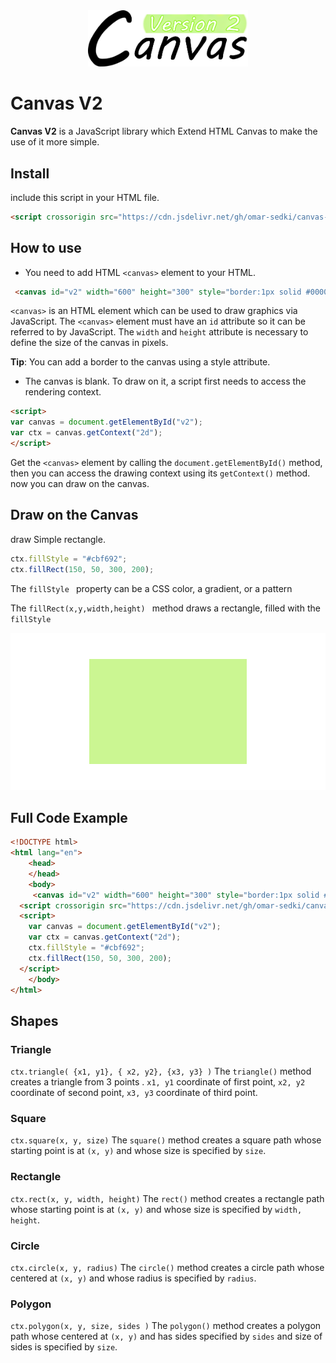  <div align="center">
  <img width="256" heigth="256" src="src/images/logo.png" alt="canvas V2 logo"/>
</div>

# Canvas V2
**Canvas V2** is a JavaScript library which Extend HTML Canvas to make the use of it more simple.
## Install
include this script in your HTML file.

```html
<script crossorigin src="https://cdn.jsdelivr.net/gh/omar-sedki/canvas-v2@main/dist/js/canvas-v2.js"></script>
```

## How to use
- You need to add HTML ```<canvas>``` element to your HTML. 
```html
 <canvas id="v2" width="600" height="300" style="border:1px solid #000000"></canvas>
```
```<canvas>``` is an HTML element which can be used to draw graphics via JavaScript.
The ```<canvas>``` element must have an ```id``` attribute so it can be referred to by JavaScript.
The ```width``` and ```height``` attribute is necessary to define the size of the canvas in pixels.

**Tip**: You can add a border to the canvas using a style attribute.


 - The canvas is blank. To draw on it, a script first needs to access the rendering context. 

```html
<script>
var canvas = document.getElementById("v2");
var ctx = canvas.getContext("2d");
</script> 
```

  Get the ```<canvas>``` element by calling the ```document.getElementById()``` method, then you can access the drawing context using its ```getContext()``` method. now you can draw on the canvas.
  
  
## Draw on the Canvas
draw Simple rectangle.
```javascript
ctx.fillStyle = "#cbf692";
ctx.fillRect(150, 50, 300, 200); 
```
The  ```fillStyle ``` property can be a CSS color, a gradient, or a pattern

The  ```fillRect(x,y,width,height) ```  method draws a rectangle, filled with the  ```fillStyle```

<p align="center">
  <img src="src/images/canvas/fillRect(150,50,300,200).png" />
</p>

## Full Code Example 
```html
<!DOCTYPE html>
<html lang="en">
	<head>
	</head>
	<body>
	 <canvas id="v2" width="600" height="300" style="border:1px solid #000000"></canvas>  
  <script crossorigin src="https://cdn.jsdelivr.net/gh/omar-sedki/canvas-v2@main/dist/js/canvas-v2.js"></script>
  <script>
    var canvas = document.getElementById("v2");
    var ctx = canvas.getContext("2d");
    ctx.fillStyle = "#cbf692";
    ctx.fillRect(150, 50, 300, 200); 
  </script> 
	</body>
</html>
```

## Shapes

### Triangle
 ```ctx.triangle( {x1, y1}, { x2, y2}, {x3, y3} )```
The ```triangle()``` method creates a triangle from 3 points . 
```x1, y1``` coordinate of first point, 
```x2, y2``` coordinate of second point, 
```x3, y3``` coordinate of third point.


### Square
 ```ctx.square(x, y, size)```
The ```square()``` method creates a square path whose starting point is at ```(x, y)``` and whose size is specified by ```size```. 

### Rectangle
 ```ctx.rect(x, y, width, height)```
The ```rect()``` method creates a rectangle path whose starting point is at ```(x, y)``` and whose size is specified by ```width, height```. 

### Circle
 ```ctx.circle(x, y, radius)```
The ```circle()``` method creates a circle path whose centered at ```(x, y)``` and whose radius is specified by ```radius```. 

### Polygon
```ctx.polygon(x, y, size, sides )```
The ```polygon()``` method creates a polygon path whose centered at ```(x, y)``` and  has sides specified by ```sides``` and size of sides is specified by ```size```.
